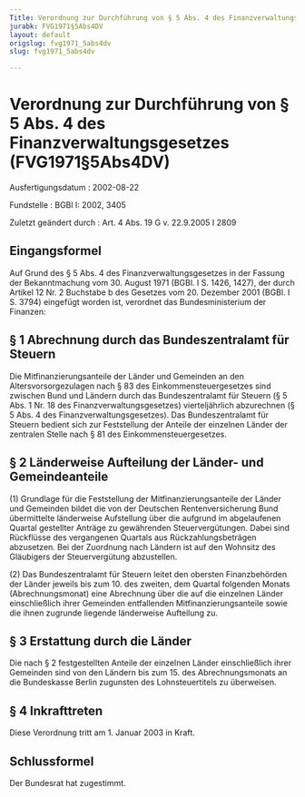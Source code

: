 ```yaml
---
Title: Verordnung zur Durchführung von § 5 Abs. 4 des Finanzverwaltungsgesetzes
jurabk: FVG1971§5Abs4DV
layout: default
origslug: fvg1971_5abs4dv
slug: fvg1971_5abs4dv

---
```


# Verordnung zur Durchführung von § 5 Abs. 4 des Finanzverwaltungsgesetzes (FVG1971§5Abs4DV)

Ausfertigungsdatum
:   2002-08-22

Fundstelle
:   BGBl I: 2002, 3405

Zuletzt geändert durch
:   Art. 4 Abs. 19 G v. 22.9.2005 I 2809


## Eingangsformel

Auf Grund des § 5 Abs. 4 des Finanzverwaltungsgesetzes in der Fassung
der Bekanntmachung vom 30. August 1971 (BGBl. I S. 1426, 1427), der
durch Artikel 12 Nr. 2 Buchstabe b des Gesetzes vom 20. Dezember 2001
(BGBl. I S. 3794) eingefügt worden ist, verordnet das
Bundesministerium der Finanzen:


## § 1 Abrechnung durch das Bundeszentralamt für Steuern

Die Mitfinanzierungsanteile der Länder und Gemeinden an den
Altersvorsorgezulagen nach § 83 des Einkommensteuergesetzes sind
zwischen Bund und Ländern durch das Bundeszentralamt für Steuern (§ 5
Abs. 1 Nr. 18 des Finanzverwaltungsgesetzes) vierteljährlich
abzurechnen (§ 5 Abs. 4 des Finanzverwaltungsgesetzes). Das
Bundeszentralamt für Steuern bedient sich zur Feststellung der Anteile
der einzelnen Länder der zentralen Stelle nach § 81 des
Einkommensteuergesetzes.


## § 2 Länderweise Aufteilung der Länder- und Gemeindeanteile

(1) Grundlage für die Feststellung der Mitfinanzierungsanteile der
Länder und Gemeinden bildet die von der Deutschen Rentenversicherung
Bund übermittelte länderweise Aufstellung über die aufgrund im
abgelaufenen Quartal gestellter Anträge zu gewährenden
Steuervergütungen. Dabei sind Rückflüsse des vergangenen Quartals aus
Rückzahlungsbeträgen abzusetzen. Bei der Zuordnung nach Ländern ist
auf den Wohnsitz des Gläubigers der Steuervergütung abzustellen.

(2) Das Bundeszentralamt für Steuern leitet den obersten
Finanzbehörden der Länder jeweils bis zum 10. des zweiten, dem Quartal
folgenden Monats (Abrechnungsmonat) eine Abrechnung über die auf die
einzelnen Länder einschließlich ihrer Gemeinden entfallenden
Mitfinanzierungsanteile sowie die ihnen zugrunde liegende länderweise
Aufteilung zu.


## § 3 Erstattung durch die Länder

Die nach § 2 festgestellten Anteile der einzelnen Länder
einschließlich ihrer Gemeinden sind von den Ländern bis zum 15. des
Abrechnungsmonats an die Bundeskasse Berlin zugunsten des
Lohnsteuertitels zu überweisen.


## § 4 Inkrafttreten

Diese Verordnung tritt am 1. Januar 2003 in Kraft.


## Schlussformel

Der Bundesrat hat zugestimmt.

